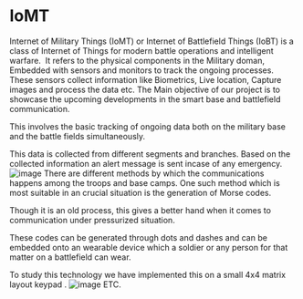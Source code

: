 # IoMT
Internet of Military Things (IoMT) or Internet of Battlefield Things (IoBT) is a class of Internet of Things for modern battle operations and intelligent warfare.   It refers to the physical components in the Military doman, Embedded with sensors and monitors to track the ongoing processes.  These sensors collect information like Biometrics, Live location, Capture images and process the data etc.
The Main objective of our project is to showcase the upcoming developments in the smart base and battlefield communication.

This involves the basic tracking of ongoing data both on the military base and the battle fields simultaneously.

This data is collected from different segments and branches. Based on the collected information an alert message is sent incase of any emergency.
![image](https://user-images.githubusercontent.com/92900305/167173093-f24811d4-03d6-407a-81ab-0b3fe353c589.png)
There are different methods by which the communications happens among the troops and base camps. One such method which is most suitable in an crucial situation is the generation of Morse codes.

Though it is an old process, this gives a better hand when it comes to communication under pressurized situation.

These codes can be generated through dots and dashes and can be embedded onto an wearable device which a soldier or any person for that matter on a battlefield can wear.

To study this technology we have implemented this on a small 4x4 matrix layout keypad .
![image](https://user-images.githubusercontent.com/92900305/167173150-63d0694b-5d00-40d1-8375-c35ebdc75745.png)
ETC.
